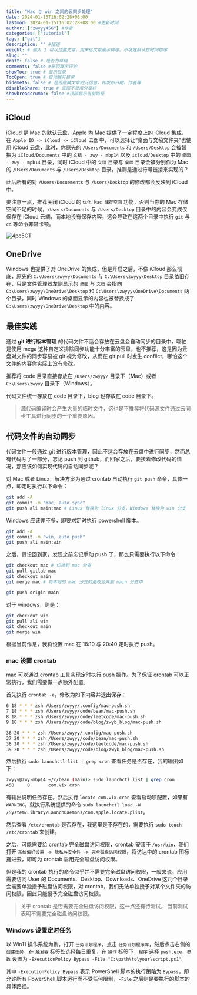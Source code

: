 ```yaml
---
title: "Mac 与 win 之间的云同步处理"
date: 2024-01-15T16:02:28+08:00
lastmod: 2024-01-15T16:02:28+08:00 #更新时间
author: ["zwyyy456"] #作者
categories: ["tutorial"]
tags: ["git"]
description: "" #描述
weight: # 输入 1 可以顶置文章，用来给文章展示排序，不填就默认按时间排序
slug: ""
draft: false # 是否为草稿
comments: false #是否展示评论
showToc: true # 显示目录
TocOpen: true # 自动展开目录
hidemeta: false # 是否隐藏文章的元信息，如发布日期、作者等
disableShare: true # 底部不显示分享栏
showbreadcrumbs: false #顶部显示当前路径
---
```

## iCloud

iCloud 是 Mac 的默认云盘，Apple 为 Mac 提供了一定程度上的 iCloud 集成，在 `Apple ID -> iCloud -> iCloud 云盘` 中，可以选择让“桌面与文稿文件夹”也使用 iCloud 云盘，此时，你原先的 `/Users/Documents` 和 `/Users/Desktop` 会被替换为 `iCloud/Documents` 中的 `文稿 - zwy - mbp14` 以及 `icloud/Desktop` 中的 `桌面 - zwy - mpb14` 目录，同时 iCloud 中的 `文稿` 目录与 `桌面` 目录会被分别作为 Mac 的 `/Users/Documents` 与 `/Users/Desktop` 目录，推测是通过符号链接来实现的？

此后所有的对 `/Users/Docuements` 与 `/Users/Desktop` 的修改都会反映到 iCloud 中。

要注意一点，推荐关闭 iCloud 的 `优化 Mac 储存空间` 功能，否则当你的 Mac 存储空间不足的时候，`/Users/Documents` 与 `/Users/Desktop` 目录中的内容会变成仅保存在 iCloud 云端，而本地没有保存内容，这会导致在这两个目录中执行 `git` 与 `cd` 等命令非常卡顿。

![4pc5GT](https://pic-upyun.zwyyy456.tech/uPic/4pc5GT.png)

## OneDrive

Windows 也提供了对 OneDrive 的集成，但是开启之后，不像 iCloud 那么彻底，原先的 `C:\Users\zwyyy\Documents` 与 `C:\Users\zwyyy\Desktop` 目录依旧存在，只是文件管理器左侧显示的 `桌面` 与 `文档` 会指向 `C:\Users\zwyyy\OneDrive\Desktop` 和 `C:\Users\zwyyy\OneDrive\Documents` 两个目录，同时 Windows 的桌面显示的内容也被替换成了 `C:\Users\zwyyy\OneDrive\Desktop` 中的内容。

## 最佳实践

通过 **git 进行版本管理** 的代码文件不适合存放在云盘会自动同步的目录中，哪怕是使用 mega 这种自定义排除同步功能十分丰富的云盘，也不推荐，这是因为云盘对文件的同步容易被 git 视为修改，从而在 git pull 时发生 conflict，哪怕这个文件的内容你实际上没有修改。

推荐将 code 目录直接存放在 `/Users/zwyyy/` 目录下（Mac）或者 `C:\Users\zwyyy` 目录下（Windows）。

代码文件统一存放在 code 目录下，blog 也存放在 code 目录下。

> 源代码编译时会产生大量的临时文件，这也是不推荐将代码源文件通过云同步工具进行同步的一个重要原因。

## 代码文件的自动同步

代码文件一般通过 git 进行版本管理，因此不适合存放在云盘中进行同步，然而总有代码写了一部分，忘记 push 到 github，而回家之后，要接着修改代码的情况，那应该如何实现代码的自动同步呢？

对 Mac 或者 Linux，解决方案为通过 crontab 自动执行 `git push` 命令，具体一点，即定时执行以下命令：

```sh
git add -A
git commit -m "mac, auto sync"
git push ali main:mac # Linux 替换为 linux 分支，Windows 替换为 win 分支
```

Windows 应该差不多，即要求定时执行 powershell 脚本。

```sh
git add -A
git commit -m "win, auto push"
git push ali main:win
```

之后，假设回到家，发现之前忘记手动 push 了，那么只需要执行以下命令：

```sh
git checkout mac # 切换到 mac 分支
git pull gitlab mac
git checkout main
git merge mac # 将本地的 mac 分支的更改合并到 main 分支中

git push origin main
```

对于 windows，则是：

```sh
git checkout win
git pull ali win
git checkout main
git merge win
```

根据当前作息，我将设置 mac 在 18:10 与 20:40 定时执行 push。

### mac 设置 crontab

mac 可以通过 crontab 工具实现定时执行 push 操作。为了保证 crontab 可以正常执行，我们需要做一点额外配置。

首先执行 `crontab -e`，修改为如下内容并退出保存：

```sh
6 18 * * * zsh /Users/zwyyy/.config/mac-push.sh
7 18 * * * zsh /Users/zwyyy/code/bean/mac-push.sh
8 18 * * * zsh /Users/zwyyy/code/leetcode/mac-push.sh
9 18 * * * zsh /Users/zwyyy/code/blog/zwyb_blog/mac-push.sh

36 20 * * * zsh /Users/zwyyy/.config/mac-push.sh
37 20 * * * zsh /Users/zwyyy/code/bean/mac-push.sh
38 20 * * * zsh /Users/zwyyy/code/leetcode/mac-push.sh
39 20 * * * zsh /Users/zwyyy/code/blog/zwyb_blog/mac-push.sh
```

然后执行 `sudo launchctl list | grep cron` 查看任务是否存在，我的输出如下：

```sh
zwyyy@zwy-mbp14 ~/c/bean (main)> sudo launchctl list | grep cron                                                                                                                          (base)
458     0       com.vix.cron
```

有输出说明任务存在。然后执行 `locate com.vix.cron` 查看启动项配置，如果有 `WARNING`，就执行系统提供的命令 `sudo launchctl load -W /System/Library/LaunchDaemons/com.apple.locate.plist`。

然后查看 `/etc/crontab` 是否存在，我这里是不存在的，需要执行 `sudo touch /etc/crontab` 来创建。

之后，可能需要给 crontab 完全磁盘访问权限，crontab 安装于 `/usr/bin`，我们打开 `系统偏好设置 -> 隐私与安全性 -> 完全磁盘访问权限`，将访达中的 crontab 图标拖进去，即可为 crontab 启用完全磁盘访问权限。

但是我的 crontab 执行的命令似乎并不需要完全磁盘访问权限，一般来说，应用需要访问 User 的 Documents、Desktop、Downloads、OneDrive 这几个目录会需要单独授予磁盘访问权限，对 crontab，我们无法单独授予对某个文件夹的访问权限，因此只能授予完全磁盘访问权限。

> 关于 crontab 是否需要完全磁盘访问权限，这一点还有待测试。
> 当前测试表明不需要完全磁盘访问权限。

### Windows 设置定时任务

以 Win11 操作系统为例，打开 `任务计划程序`，点击 `任务计划程序库`，然后点击右侧的 `创建任务`，在 `触发器` 标签处选择每日重复，在 `操作` 标签下，`程序` 选择 `pwsh.exe`，`参数` 设置为 `-ExecutionPolicy Bypass -File "C:\path\to\your\script.ps1"`。

其中 `-ExecutionPolicy Bypass` 表示 PowerShell 脚本的执行策略为 `Bypass`，即允许所有 PowerShell 脚本运行而不受任何限制，`-File` 之后则是要执行的脚本的具体路径。


